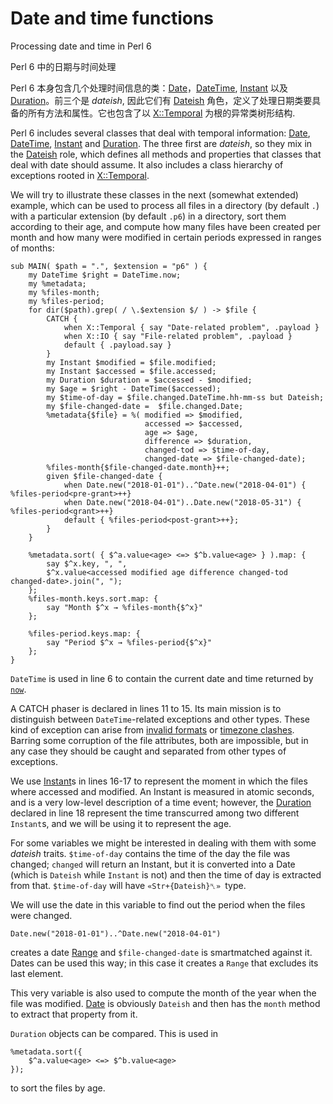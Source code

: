 # Date and time functions

Processing date and time in Perl 6

Perl 6 中的日期与时间处理

Perl 6 本身包含几个处理时间信息的类：[Date](https://docs.perl6.org/type/Date)，[DateTime](https://docs.perl6.org/type/DateTime), [Instant](https://docs.perl6.org/type/Instant) 以及 [Duration](https://docs.perl6.org/type/Duration)。前三个是 *dateish*, 因此它们有 [Dateish](https://docs.perl6.org/type/Dateish) 角色，定义了处理日期类要具备的所有方法和属性。它也包含了以 [X::Temporal](https://docs.perl6.org/type/X::Temporal) 为根的异常类树形结构.

Perl 6 includes several classes that deal with temporal information: [Date](https://docs.perl6.org/type/Date), [DateTime](https://docs.perl6.org/type/DateTime), [Instant](https://docs.perl6.org/type/Instant) and [Duration](https://docs.perl6.org/type/Duration). The three first are *dateish*, so they mix in the [Dateish](https://docs.perl6.org/type/Dateish) role, which defines all methods and properties that classes that deal with date should assume. It also includes a class hierarchy of exceptions rooted in [X::Temporal](https://docs.perl6.org/type/X::Temporal).

We will try to illustrate these classes in the next (somewhat extended) example, which can be used to process all files in a directory (by default `.`) with a particular extension (by default `.p6`) in a directory, sort them according to their age, and compute how many files have been created per month and how many were modified in certain periods expressed in ranges of months:

```
sub MAIN( $path = ".", $extension = "p6" ) {
    my DateTime $right = DateTime.now;
    my %metadata;
    my %files-month;
    my %files-period;
    for dir($path).grep( / \.$extension $/ ) -> $file {
        CATCH {
            when X::Temporal { say "Date-related problem", .payload }
            when X::IO { say "File-related problem", .payload }
            default { .payload.say }
        }
        my Instant $modified = $file.modified;
        my Instant $accessed = $file.accessed;
        my Duration $duration = $accessed - $modified;
        my $age = $right - DateTime($accessed);
        my $time-of-day = $file.changed.DateTime.hh-mm-ss but Dateish;
        my $file-changed-date =  $file.changed.Date;
        %metadata{$file} = %( modified => $modified,
                              accessed => $accessed,
                              age => $age,
                              difference => $duration,
                              changed-tod => $time-of-day,
                              changed-date => $file-changed-date);
        %files-month{$file-changed-date.month}++;
        given $file-changed-date {
            when Date.new("2018-01-01")..^Date.new("2018-04-01") { %files-period<pre-grant>++}
            when Date.new("2018-04-01")..Date.new("2018-05-31") { %files-period<grant>++}
            default { %files-period<post-grant>++};
        }
    }
 
    %metadata.sort( { $^a.value<age> <=> $^b.value<age> } ).map: {
        say $^x.key, ", ",
        $^x.value<accessed modified age difference changed-tod changed-date>.join(", ");
    };
    %files-month.keys.sort.map: {
        say "Month $^x → %files-month{$^x}"
    };
 
    %files-period.keys.map: {
        say "Period $^x → %files-period{$^x}"
    };
}
```

`DateTime` is used in line 6 to contain the current date and time returned by [`now`](https://docs.perl6.org/routine/now).

A CATCH phaser is declared in lines 11 to 15. Its main mission is to distinguish between `DateTime`-related exceptions and other types. These kind of exception can arise from [invalid formats](https://docs.perl6.org/type/X::Temporal::InvalidFormat) or [timezone clashes](https://docs.perl6.org/type/X::DateTime::TimezoneClash). Barring some corruption of the file attributes, both are impossible, but in any case they should be caught and separated from other types of exceptions.

We use [Instant](https://docs.perl6.org/type/Instant)s in lines 16-17 to represent the moment in which the files where accessed and modified. An Instant is measured in atomic seconds, and is a very low-level description of a time event; however, the [Duration](https://docs.perl6.org/type/Duration) declared in line 18 represent the time transcurred among two different `Instant`s, and we will be using it to represent the age.

For some variables we might be interested in dealing with them with some *dateish* traits. `$time-of-day` contains the time of the day the file was changed; `changed` will return an Instant, but it is converted into a Date (which is `Dateish` while `Instant` is not) and then the time of day is extracted from that. `$time-of-day` will have `«Str+{Dateish}␤» `type.

We will use the date in this variable to find out the period when the files were changed.

```
Date.new("2018-01-01")..^Date.new("2018-04-01")
```

creates a date [Range](https://docs.perl6.org/type/Range) and `$file-changed-date` is smartmatched against it. Dates can be used this way; in this case it creates a `Range` that excludes its last element.

This very variable is also used to compute the month of the year when the file was modified. [Date](https://docs.perl6.org/type/Date) is obviously `Dateish` and then has the `month` method to extract that property from it.

`Duration` objects can be compared. This is used in

```
%metadata.sort({
    $^a.value<age> <=> $^b.value<age>
});
```

to sort the files by age.